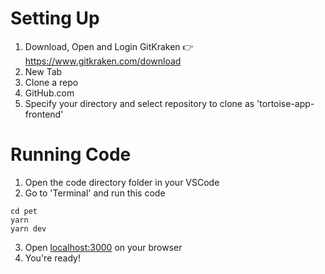 # Setting Up
1. Download, Open and Login GitKraken 👉https://www.gitkraken.com/download
2. New Tab
3. Clone a repo
4. GitHub.com
5. Specify your directory and select repository to clone as 'tortoise-app-frontend'

# Running Code
1. Open the code directory folder in your VSCode
2. Go to 'Terminal' and run this code
```
cd pet
yarn
yarn dev
```
3. Open [localhost:3000](http://localhost:3000/) on your browser
4. You're ready!

